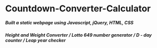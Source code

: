 # Countdown-Converter-Calculator
##### Built a static webpage using Javascript, jQuery, HTML, CSS
##### Height and Weight Converter / Lotto 649 number generator /  D - day counter / Leap year checker
